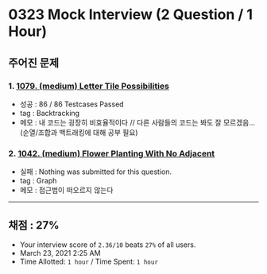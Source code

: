 # 0323 Mock Interview (2 Question / 1 Hour)

## 주어진 문제

### 1. [1079. (medium) Letter Tile Possibilities](https://leetcode.com/problems/letter-tile-possibilities/)

- 성공 : 86 / 86 Testcases Passed
- tag : Backtracking
- 메모 : 내 코드는 굉장히 비효율적이다 // 다른 사람들의 코드는 봐도 잘 모르겠음... (순열/조합과 백트래킹에 대해 공부 필요)

### 2. [1042. (medium) Flower Planting With No Adjacent](https://leetcode.com/problems/flower-planting-with-no-adjacent/)

- 실패 : Nothing was submitted for this question.
- tag : Graph
- 메모 : 접근법이 떠오르지 않는다

---

## 채점 : 27%

- Your interview score of `2.36/10` beats `27%` of all users.
- March 23, 2021 2:25 AM
- Time Allotted: `1 hour` / Time Spent: `1 hour`

